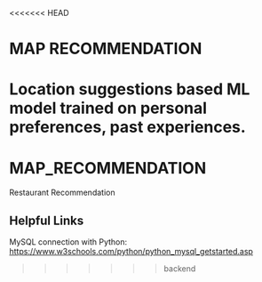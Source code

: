 <<<<<<< HEAD
# MAP RECOMMENDATION
Location suggestions based ML model trained on personal preferences, past experiences.
=======
# MAP_RECOMMENDATION
Restaurant Recommendation


## Helpful Links

MySQL connection with Python: https://www.w3schools.com/python/python_mysql_getstarted.asp
>>>>>>> backend
